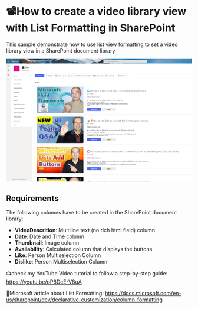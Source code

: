 # 📽️How to create a video library view with List Formatting in SharePoint
This sample demonstrate how to use list view formatting to set a video library view in a SharePoint document library

![📽️How to create a video library view with List Formatting in SharePoint](./preview.png)

## Requirements
The following columns have to be created in the SharePoint document library:

- **VideoDescrition**: Multiline text (no rich html field) column
- **Date**: Date and Time column
- **Thumbnail**: Image column
- **Availability**: Calculated column that displays the buttons
- **Like**: Person Multiselection Column
- **Dislike**: Person Multiselection Column

📺check my YouTube Video tutorial to follow a step-by-step guide:
https://youtu.be/pP8DcE-V8uA

🔗Microsoft article about List Formatting:
https://docs.microsoft.com/en-us/sharepoint/dev/declarative-customization/column-formatting
